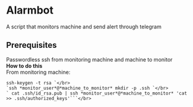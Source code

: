 # Alarmbot
A script that monitors machine and send alert through telegram
## Prerequisites
Passwordless ssh from monitoring machine and machine to monitor </br>
**How to do this**</br>
From monitoring machine:</br>
```
ssh-keygen -t rsa `</br>
`ssh *monitor_user*@*machine_to_monitor* mkdir -p .ssh `</br>
` cat .ssh/id_rsa.pub | ssh *monitor_user*@*machine_to_monitor* 'cat >> .ssh/authorized_keys'```</br>
